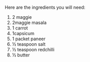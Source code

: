 Here are the ingredients you will need:

1. 2 maggie
2. 2maggie masala
3. 1 carrot
4. 1capsicum
5. 1 packet paneer
6. ½ teaspoon salt
7. ½ teaspoon redchilli
8. ½ butter